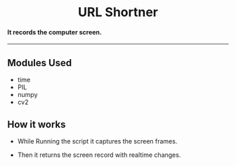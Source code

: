 <h1 align="center">URL Shortner</h1>

#### It records the computer screen. 

---------------------------------------------------------------------

## Modules Used
- time
- PIL
- numpy
- cv2
## How it works
- While Running the script it captures the screen frames.

- Then it returns the screen record with realtime changes.
